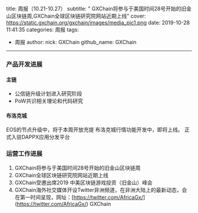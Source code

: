title: 周报（10.21-10.27）
subtitle: " GXChain将参与于美国时间28号开始的旧金山区块链周,GXChain全球区块链研究院网站近期上线"
cover: https://static.gxchain.org/gxchain/images/media_pic1.png
date: 2019-10-28 11:41:35
categories: 周报
tags:
  - 周报
author:
    nick: GXChain
    github_name: GXChain
---

### 产品开发进展

#### 主链
- 公信链升级计划进入研究阶段
- PoW共识相关理论和代码研究

#### 布洛克城
EOS的节点升级中，将于本周开放充提
布洛克城行情功能开发中，即将上线。
正式入驻DAPPX应用分发平台


### 运营工作进展
1. GXChain将参与于美国时间28号开始的旧金山区块链周
2. GXChain全球区块链研究院网站近期上线
3. GXChain受邀出席2019 中美区块链游戏投资（旧金山）峰会
4. GXChain海外社交媒体开设Twitter非洲频道，在非洲大陆上的最新动态，会在第一时间呈现，网址：[https://twitter.com/AfricaGx/] (https://twitter.com/AfricaGx/) GXChain